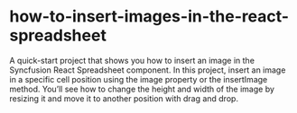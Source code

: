 # how-to-insert-images-in-the-react-spreadsheet
A quick-start project that shows you how to insert an image in the Syncfusion React Spreadsheet component. In this project, insert an image in a specific cell position using the image property or the insertImage method. You’ll see how to change the height and width of the image by resizing it and move it to another position with drag and drop.

